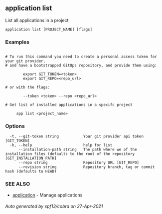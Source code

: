 ## application list

List all applications in a project

```
application list [PROJECT_NAME] [flags]
```

### Examples

```

# To run this command you need to create a personal access token for your git provider,
# and have a bootstrapped GitOps repository, and provide them using:
    
        export GIT_TOKEN=<token>
        export GIT_REPO=<repo_url>

# or with the flags:
    
        --token <token> --repo <repo_url>
        
# Get list of installed applications in a specifc project
    
     app list <project_name>

```

### Options

```
  -t, --git-token string           Your git provider api token [GIT_TOKEN]
  -h, --help                       help for list
      --installation-path string   The path where we of the installation files (defaults to the root of the repository [GIT_INSTALLATION_PATH]
      --repo string                Repository URL [GIT_REPO]
      --revision string            Repository branch, tag or commit hash (defaults to HEAD)
```

### SEE ALSO

* [application](application.md)	 - Manage applications

###### Auto generated by spf13/cobra on 27-Apr-2021
